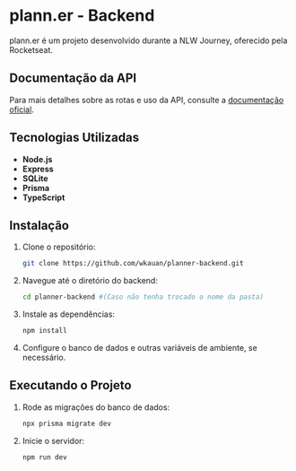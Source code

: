 # plann.er - Backend

plann.er é um projeto desenvolvido durante a NLW Journey, oferecido pela Rocketseat.

## Documentação da API

Para mais detalhes sobre as rotas e uso da API, consulte a [documentação oficial](https://nlw-journey.apidocumentation.com/reference).

## Tecnologias Utilizadas

- **Node.js**
- **Express**
- **SQLite**
- **Prisma**
- **TypeScript**

## Instalação

1. Clone o repositório:

   ```bash
   git clone https://github.com/wkauan/planner-backend.git
   ```

2. Navegue até o diretório do backend:

   ```bash
   cd planner-backend #(Caso não tenha trocado o nome da pasta)
   ```

3. Instale as dependências:

   ```bash
   npm install
   ```

4. Configure o banco de dados e outras variáveis de ambiente, se necessário.

## Executando o Projeto

1. Rode as migrações do banco de dados:

   ```bash
   npx prisma migrate dev
   ```

2. Inicie o servidor:

   ```bash
   npm run dev
   ```
